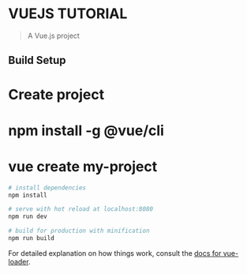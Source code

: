 # VUEJS TUTORIAL

> A Vue.js project

## Build Setup

# Create project
# npm install -g @vue/cli
# vue create my-project

``` bash
# install dependencies
npm install

# serve with hot reload at localhost:8080
npm run dev

# build for production with minification
npm run build
```

For detailed explanation on how things work, consult the [docs for vue-loader](http://vuejs.github.io/vue-loader).
